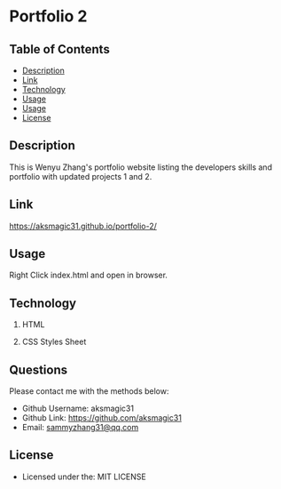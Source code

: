 # Portfolio 2

## Table of Contents
- [Description](#description)
- [Link](#Link)
- [Technology](#technology)
- [Usage](#usage)
- [Usage](#usage)
- [License](#license)


## Description

This is Wenyu Zhang's portfolio website listing the developers skills and portfolio with updated projects 1 and 2.

## Link
https://aksmagic31.github.io/portfolio-2/


## Usage

Right Click index.html and open in browser.

## Technology

1. HTML

2. CSS Styles Sheet

## Questions
Please contact me with the methods below:
- Github Username: aksmagic31
- Github Link: https://github.com/aksmagic31 
- Email: sammyzhang31@qq.com

## License

- Licensed under the:  MIT LICENSE
